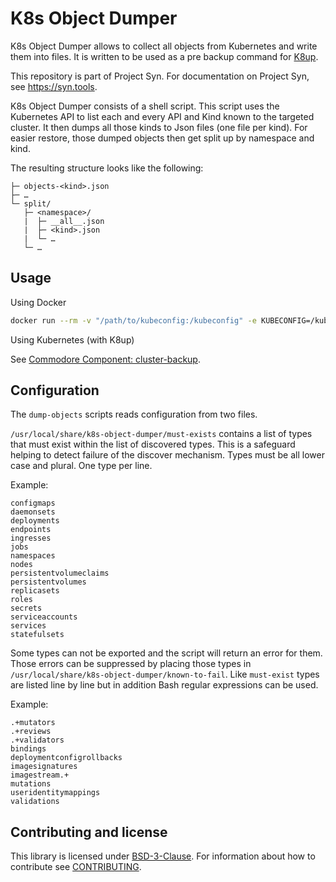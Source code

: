 # K8s Object Dumper

K8s Object Dumper allows to collect all objects from Kubernetes and write them into files.
It is written to be used as a pre backup command for [K8up](https://k8up.io).

This repository is part of Project Syn.
For documentation on Project Syn, see https://syn.tools.

K8s Object Dumper consists of a shell script.
This script uses the Kubernetes API to list each and every API and Kind known to the targeted cluster.
It then dumps all those kinds to Json files (one file per kind).
For easier restore, those dumped objects then get split up by namespace and kind.

The resulting structure looks like the following:

```
├─ objects-<kind>.json
├─ …
└─ split/
   ├─ <namespace>/
   |  ├─ __all__.json
   |  ├─ <kind>.json
   |  └─ …
   └─ …
```

## Usage

Using Docker

```bash
docker run --rm -v "/path/to/kubeconfig:/kubeconfig" -e KUBECONFIG=/kubeconfig -v "${PWD}/data:/data" projectsyn/k8s-object-dumper:latest -d /data > objects.tar.gz
```

Using Kubernetes (with K8up)

See [Commodore Component: cluster-backup](https://github.com/projectsyn/component-cluster-backup).

## Configuration

The `dump-objects` scripts reads configuration from two files.

`/usr/local/share/k8s-object-dumper/must-exists` contains a list of types that must exist within the list of discovered types.
This is a safeguard helping to detect failure of the discover mechanism.
Types must be all lower case and plural.
One type per line.

Example:

```
configmaps
daemonsets
deployments
endpoints
ingresses
jobs
namespaces
nodes
persistentvolumeclaims
persistentvolumes
replicasets
roles
secrets
serviceaccounts
services
statefulsets
```

Some types can not be exported and the script will return an error for them.
Those errors can be suppressed by placing those types in `/usr/local/share/k8s-object-dumper/known-to-fail`.
Like `must-exist` types are listed line by line but in addition Bash regular expressions can be used.


Example:

```
.+mutators
.+reviews
.+validators
bindings
deploymentconfigrollbacks
imagesignatures
imagestream.+
mutations
useridentitymappings
validations
```

## Contributing and license

This library is licensed under [BSD-3-Clause](LICENSE).
For information about how to contribute see [CONTRIBUTING](CONTRIBUTING.md).

